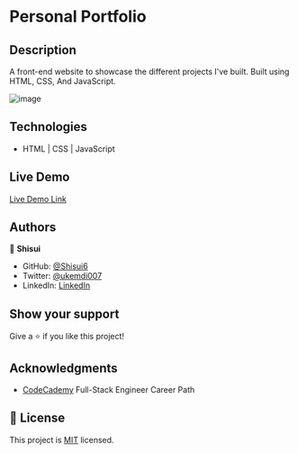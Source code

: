# Personal Portfolio

## Description

A front-end website to showcase the different projects I've built. Built using HTML, CSS, And JavaScript.

![image](https://user-images.githubusercontent.com/37116322/191197618-e6d13ee2-6f5f-4e40-867e-91f4a72d7cfe.png)

## Technologies

- HTML | CSS | JavaScript

## Live Demo 

[Live Demo Link](https://okemdi-personal-portfolio.netlify.app/)

## Authors

👤 **Shisui**

- GitHub: [@Shisui6](https://github.com/Shisui6)
- Twitter: [@ukemdi007](https://twitter.com/ukemdi007)
- LinkedIn: [LinkedIn](https://www.linkedin.com/in/okemdi-udeh-1b472615a/)

## Show your support

Give a ⭐️ if you like this project!

## Acknowledgments

- [CodeCademy](https://www.codecademy.com/learn/paths/full-stack-engineer-career-path) Full-Stack Engineer Career Path

## 📝 License

This project is [MIT](./LICENSE) licensed.
